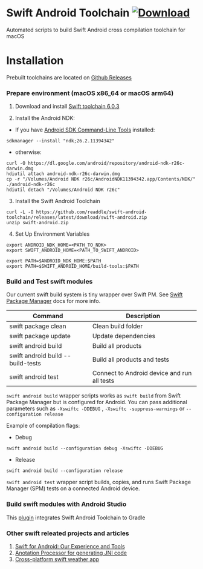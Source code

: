 # Swift Android Toolchain [![Download](https://img.shields.io/github/v/release/readdle/swift-android-toolchain?label=Download)](https://github.com/readdle/swift-android-toolchain/releases/latest)


Automated scripts to build Swift Android cross compilation toolchain for macOS

# Installation
Prebuilt toolchains are located on [Github Releases](https://github.com/readdle/swift-android-toolchain/releases)

### Prepare environment (macOS x86_64 or macOS arm64)

1. Download and install [Swift toolchain 6.0.3](https://download.swift.org/swift-6.0.3-release/xcode/swift-6.0.3-RELEASE/swift-6.0.3-RELEASE-osx.pkg)

2. Install the Android NDK:
* If you have [Android SDK Command-Line Tools](https://developer.android.com/tools#tools-sdk) installed:
```
sdkmanager --install "ndk;26.2.11394342"
```
* otherwise:
```
curl -O https://dl.google.com/android/repository/android-ndk-r26c-darwin.dmg
hdiutil attach android-ndk-r26c-darwin.dmg
cp -r "/Volumes/Android NDK r26c/AndroidNDK11394342.app/Contents/NDK/" ./android-ndk-r26c
hdiutil detach "/Volumes/Android NDK r26c"
```

3. Install the Swift Android Toolchain
```
curl -L -O https://github.com/readdle/swift-android-toolchain/releases/latest/download/swift-android.zip
unzip swift-android.zip
```

4. Set Up Environment Variables
```
export ANDROID_NDK_HOME=<PATH_TO_NDK> 
export SWIFT_ANDROID_HOME=<PATH_TO_SWIFT_ANDROID>
 
export PATH=$ANDROID_NDK_HOME:$PATH
export PATH=$SWIFT_ANDROID_HOME/build-tools:$PATH
```

### Build and Test swift modules

Our current swift build system is tiny wrapper over Swift PM. See [Swift Package Manager](https://github.com/apple/swift-package-manager/blob/master/Documentation/Usage.md) docs for more info.

| Command                             | Description                  |
|-------------------------------------|------------------------------|
| swift package clean                 | Clean build folder           |
| swift package update                | Update dependencies          |
| swift android build                 | Build all products           |
| swift android build --build-tests   | Build all products and tests |
| swift android test                  | Connect to Android device and run all tests |
 
`swift android build` wrapper scripts works as `swift build` from Swift Package Manager but is configured for Android. You can pass additional parameters such as `-Xswiftc -DDEBUG` , `-Xswiftc -suppress-warnings` or `--configuration release`

Example of compilation flags:
* Debug
```
swift android build --configuration debug -Xswiftc -DDEBUG
```
* Release
```
swift android build --configuration release
```

`swift android test` wrapper script builds, copies, and runs Swift Package Manager (SPM) tests on a connected Android device.
  
### Build swift modules with Android Studio

This [plugin](https://github.com/readdle/swift-android-gradle) integrates Swift Android Toolchain to Gradle

### Other swift releated projects and articles

1. [Swift for Android: Our Experience and Tools](https://readdle.com/blog/swift-for-android-our-experience-and-tools) 
2. [Anotation Processor for generating JNI code](https://github.com/readdle/swift-java-codegen)
3. [Cross-platform swift weather app](https://github.com/andriydruk/swift-weather-app)
